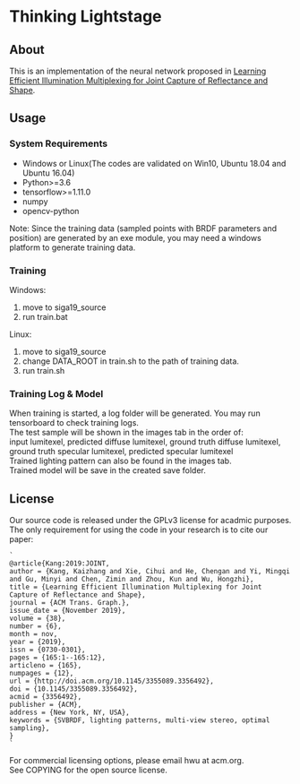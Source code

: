 # Thinking Lightstage
## About
This is an implementation of the neural network proposed in [Learning Efficient Illumination Multiplexing for Joint Capture of Reflectance and Shape](http://www.cad.zju.edu.cn/home/hwu/publications/jointcap/project.html).

## Usage
### System Requirements
- Windows or Linux(The codes are validated on Win10, Ubuntu 18.04 and Ubuntu 16.04)
- Python>=3.6
- tensorflow>=1.11.0
- numpy
- opencv-python

Note: Since the training data (sampled points with BRDF parameters and position) are generated by an exe module, you may need a windows platform to generate training data.

### Training
Windows: 
1. move to siga19_source 
2. run train.bat  
  
Linux: 
1. move to siga19_source 
2. change DATA_ROOT in train.sh to the path of training data. 
3. run train.sh

### Training Log & Model
When training is started, a log folder will be generated. You may run tensorboard to check training logs.  
The test sample will be shown in the images tab in the order of:  
input lumitexel, predicted diffuse lumitexel, ground truth diffuse lumitexel, ground truth specular lumitexel, predicted specular lumitexel  
Trained lighting pattern can also be found in the images tab.  
Trained model will be save in the created save folder.  

## License

Our source code is released under the GPLv3 license for acadmic purposes. The only requirement for using the code in your research is to cite our paper:

    `
    @article{Kang:2019:JOINT,
    author = {Kang, Kaizhang and Xie, Cihui and He, Chengan and Yi, Mingqi and Gu, Minyi and Chen, Zimin and Zhou, Kun and Wu, Hongzhi},
    title = {Learning Efficient Illumination Multiplexing for Joint Capture of Reflectance and Shape},
    journal = {ACM Trans. Graph.},
    issue_date = {November 2019},
    volume = {38},
    number = {6},
    month = nov,
    year = {2019},
    issn = {0730-0301},
    pages = {165:1--165:12},
    articleno = {165},
    numpages = {12},
    url = {http://doi.acm.org/10.1145/3355089.3356492},
    doi = {10.1145/3355089.3356492},
    acmid = {3356492},
    publisher = {ACM},
    address = {New York, NY, USA},
    keywords = {SVBRDF, lighting patterns, multi-view stereo, optimal sampling},
    }
    ` 
    
For commercial licensing options, please email hwu at acm.org.   
See COPYING for the open source license.

